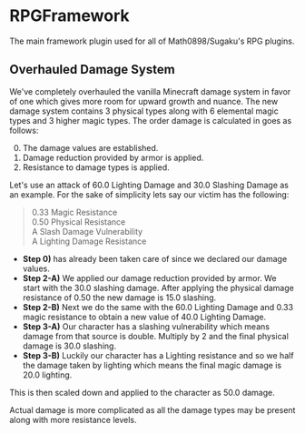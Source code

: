 # RPGFramework
The main framework plugin used for all of Math0898/Sugaku's RPG  plugins.


## Overhauled Damage System 
We've completely overhauled the vanilla Minecraft damage system in favor of one which gives more room for upward growth 
and nuance. The new damage system contains 3 physical types along with 6 elemental magic types and 3 higher magic types. 
The order damage is calculated in goes as follows:

0. The damage values are established.
1. Damage reduction provided by armor is applied.
2. Resistance to damage types is applied.



Let's use an attack of 60.0 Lighting Damage and 30.0 Slashing Damage as an example. For the sake of simplicity lets say 
our victim has the following: 

>  0.33 Magic Resistance <br>
>  0.50 Physical Resistance <br>
>  A Slash Damage Vulnerability <br>
>  A Lighting Damage Resistance <br>

- __Step 0)__ has already been taken care of since we declared our damage values. <br>
- __Step 2-A)__ We applied our damage reduction provided by armor. We start with the 30.0 slashing damage. After applying the 
physical damage resistance of 0.50 the new damage is 15.0 slashing. <br>
- __Step 2-B)__ Next we do the same with the 60.0 Lighting Damage and 0.33 magic resistance to obtain a new value of 40.0 
Lighting Damage. <br>
- __Step 3-A)__ Our character has a slashing vulnerability which means damage from that source is double. Multiply by 2 and 
the final physical damage is 30.0 slashing. <br>
- __Step 3-B)__ Luckily our character has a Lighting resistance and so we half the damage taken by lighting which means the 
final magic damage is 20.0 lighting. <br>

This is then scaled down and applied to the character as 50.0 damage.


Actual damage is more complicated as all the damage types may be present along with more resistance levels. 